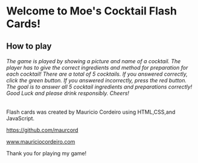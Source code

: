 # Welcome to Moe's Cocktail Flash Cards!




## How to play


###### The game is played by showing a picture and name of a cocktail. The player has to give the correct ingredients and method for preparation for each cocktail! There are a total of 5 cocktails. If you answered correctly, click the green button. If you answered incorrectly, press the red button. The goal is to answer all 5 cocktail ingredients and preparations correctly! Good Luck and please drink responsibly. Cheers!






Flash cards was created by Mauricio Cordeiro using HTML,CSS,and JavaScript.

https://github.com/maurcord

www.mauriciocordeiro.com

Thank you for playing my game!

